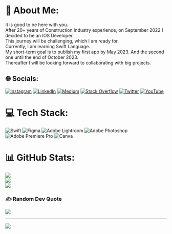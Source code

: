 # 💫 About Me:
It is good to be here with you.<br>After 20+ years of Construction Industry experience, on  September 2022 I decided to be an IOS Developer.<br>This journey will be challenging, which I am ready for.<br>Currently, I am learning Swift Language.<br>My short-term goal is to publish my first app by May 2023. And the second one until the end of October 2023.<br>Thereafter I will be looking forward to collaborating with big projects.


## 🌐 Socials:
[![Instagram](https://img.shields.io/badge/Instagram-%23E4405F.svg?logo=Instagram&logoColor=white)](https://instagram.com/sedatonat) [![LinkedIn](https://img.shields.io/badge/LinkedIn-%230077B5.svg?logo=linkedin&logoColor=white)](https://linkedin.com/in/sedatonat) [![Medium](https://img.shields.io/badge/Medium-12100E?logo=medium&logoColor=white)](https://medium.com/@sedatonat) [![Stack Overflow](https://img.shields.io/badge/-Stackoverflow-FE7A16?logo=stack-overflow&logoColor=white)](https://stackoverflow.com/users/20100031) [![Twitter](https://img.shields.io/badge/Twitter-%231DA1F2.svg?logo=Twitter&logoColor=white)](https://twitter.com/sedatonat) [![YouTube](https://img.shields.io/badge/YouTube-%23FF0000.svg?logo=YouTube&logoColor=white)](https://youtube.com/c/sedatonat) 

# 💻 Tech Stack:
![Swift](https://img.shields.io/badge/swift-F54A2A?style=for-the-badge&logo=swift&logoColor=white) 	![Figma](https://img.shields.io/badge/figma-%23F24E1E.svg?style=for-the-badge&logo=figma&logoColor=white) ![Adobe Lightroom](https://img.shields.io/badge/Adobe%20Lightroom-31A8FF.svg?style=for-the-badge&logo=Adobe%20Lightroom&logoColor=white) ![Adobe Photoshop](https://img.shields.io/badge/adobephotoshop-%2331A8FF.svg?style=for-the-badge&logo=adobephotoshop&logoColor=white) ![Adobe Premiere Pro](https://img.shields.io/badge/Adobe%20Premiere%20Pro-9999FF.svg?style=for-the-badge&logo=Adobe%20Premiere%20Pro&logoColor=white) ![Canva](https://img.shields.io/badge/Canva-%2300C4CC.svg?style=for-the-badge&logo=Canva&logoColor=white)
# 📊 GitHub Stats:
![](https://github-readme-stats.vercel.app/api?username=sedatonat&theme=dark&hide_border=false&include_all_commits=true&count_private=true)<br/>
![](https://github-readme-streak-stats.herokuapp.com/?user=sedatonat&theme=dark&hide_border=false)<br/>
![](https://github-readme-stats.vercel.app/api/top-langs/?username=sedatonat&theme=dark&hide_border=false&include_all_commits=true&count_private=true&layout=compact)

### ✍️ Random Dev Quote
![](https://quotes-github-readme.vercel.app/api?type=horizontal&theme=dark)

---
[![](https://visitcount.itsvg.in/api?id=sedatonat&icon=2&color=9)](https://visitcount.itsvg.in)

